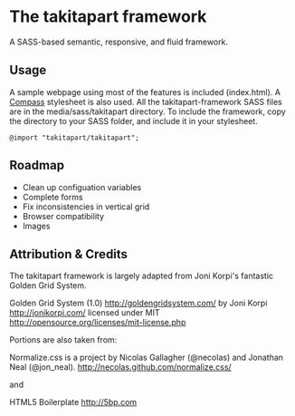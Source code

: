 The takitapart framework
========================
A SASS-based semantic, responsive, and fluid framework.

Usage
-----
A sample webpage using most of the features is included (index.html).
A [Compass](http://http://compass-style.org/) stylesheet is also used.
All the takitapart-framework SASS files are in the media/sass/takitapart directory.
To include the framework, copy the directory to your SASS folder, and include it in your stylesheet.

	@import "takitapart/takitapart";

Roadmap
-------
+ Clean up configuation variables
+ Complete forms
+ Fix inconsistencies in vertical grid
+ Browser compatibility
+ Images

Attribution & Credits
---------------------

The takitapart framework is largely adapted from Joni Korpi's fantastic
Golden Grid System.

Golden Grid System (1.0) 	<http://goldengridsystem.com/>
by Joni Korpi               <http://jonikorpi.com/>
licensed under MIT          <http://opensource.org/licenses/mit-license.php>

Portions are also taken from:

Normalize.css is a project by Nicolas Gallagher (@necolas) and Jonathan Neal (@jon_neal).
http://necolas.github.com/normalize.css/

and

HTML5 Boilerplate
http://5bp.com